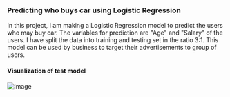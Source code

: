 ### Predicting who buys car using Logistic Regression

In this project, I am making a Logistic Regression model to predict the users who may buy  car. The variables for prediction are "Age" and "Salary" of the users. I have split the data into training and testing set in the ratio 3:1. 
This model can be used by business to target their advertisements to group of users.

#### Visualization of test model
![image](https://user-images.githubusercontent.com/41500507/52821779-742e2980-3075-11e9-886f-6a793eca9c1f.PNG)





